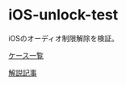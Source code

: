 iOS-unlock-test
===

iOSのオーディオ制限解除を検証。

[ケース一覧](https://pentamania.github.io/ios-unlock-test/cases/index.html)

[解説記事](https://qiita.com/pentamania/items/2c568a9ec52148bbfd08)